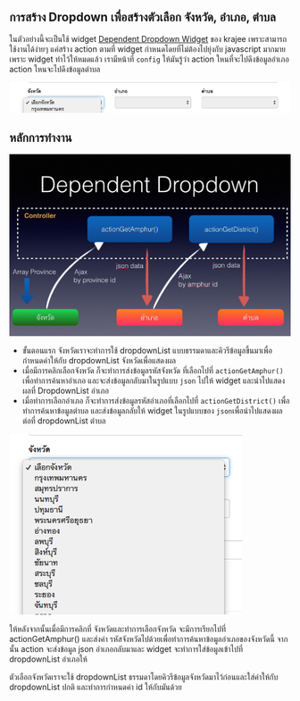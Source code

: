 การสร้าง Dropdown เพื่อสร้างตัวเลือก จังหวัด, อำเภอ, ตำบล
---------------------------
ในตัวอย่างนี้จะเป็นใช้ widget [Dependent Dropdown Widget](http://demos.krajee.com/widgets#depdrop) ของ krajee เพราะสามารถใช้งานได้ง่ายๆ แค่สร้าง action ตามที่ widget กำหนดโดยที่ไม่ต้องไปยุ่งกับ javascript มากมายเพราะ widget ทำไว้ให้หมดแล้ว เรามีหน้าที่ `config` ให้มันรู้ว่า action ใหนที่จะไปดึงข้อมูลอำเภอ action ใหนจะไปดึงข้อมูลตำบล

![dependent](/images/depdrop.png)

## หลักการทำงาน
![deropdown](/images/dropdown-flow.png)


- ขั้นตอนแรก จังหวัดเราจะทำการใช้ dropdownList แบบธรรมดาและคิวรีข้อมูลขึ้นมาเพื่อกำหนดค่าให้กับ dropdownList จังหวัดเพื่อแสดงผล
- เมื่อมีการคลิกเลือกจังหวัด ก็จะทำการส่งข้อมูลรหัสจังหวัด ที่เลือกไปที่ `actionGetAmphur()` เพื่อทำการค้นหาอำเภอ และจะส่งข้อมูลกลับมาในรูปแบบ `json` ไปให้ widget และนำไปแสดงผลที่ DropdownList อำเภอ
- เมื่อทำการเลือกอำเภอ ก็จะทำการส่งข้อมูลรหัสอำเภอที่เลือกไปที่ `actionGetDistrict()` เพื่อทำการค้นหาข้อมูลตำบล และส่งข้อมูลกลับให้ widget ในรูปแบบของ `json`เพื่อนำไปแสดงผลต่อที่ dropdownList ตำบล



![deropdown](/images/province.png)

 ให้หลังจากนั้นเมื่อมีการคลิกที่ จังหวัดและทำการเลือกจังหวัด จะมีการเรียกไปที่ actionGetAmphur() และส่งค่า รหัสจังหวัดไปด้วยเพื่อทำการค้นหาข้อมูลอำเภอของจังหวัดนี้ จากนั้น action จะส่งข้อมูล json อำเภอกลับมาและ widget จะทำการใส่ข้อมูลเข้าไปที่ dropdownList อำเภอให้


ตัวเลือกจังหวัดเราจะใช้ dropdownList ธรรมดาโดยคิวรีข้อมูลจังหวัดมาไว้ก่อนและใส่ค่าให้กับ dropdownList ปกติ และทำการกำหนดค่า id ให้กับมันด้วย
